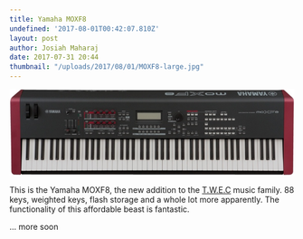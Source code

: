 ```yaml
---
title: Yamaha MOXF8
undefined: '2017-08-01T00:42:07.810Z'
layout: post
author: Josiah Maharaj
date: 2017-07-31 20:44
thumbnail: "/uploads/2017/08/01/MOXF8-large.jpg"
---
```

<img src="/uploads/2017/08/01/MOXF8-large.jpg" class="text-center forestry--none" style="float: none;">

This is the Yamaha MOXF8, the new addition to the [T.W.E.C](https://trueworshippers.org) music family. 88 keys, weighted keys, flash storage and a whole lot more apparently. The functionality of this affordable beast is fantastic.

... more soon